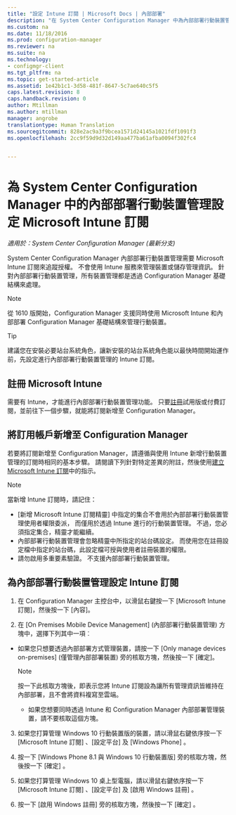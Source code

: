 ```yaml
---
title: "設定 Intune 訂閱 | Microsoft Docs | 內部部署"
description: "在 System Center Configuration Manager 中為內部部署行動裝置管理設定 Intune 訂閱來追蹤授權。"
ms.custom: na
ms.date: 11/18/2016
ms.prod: configuration-manager
ms.reviewer: na
ms.suite: na
ms.technology:
- configmgr-client
ms.tgt_pltfrm: na
ms.topic: get-started-article
ms.assetid: 1e42b1c1-3d58-481f-8647-5c7ae640c5f5
caps.latest.revision: 8
caps.handback.revision: 0
author: Mtillman
ms.author: mtillman
manager: angrobe
translationtype: Human Translation
ms.sourcegitcommit: 828e2ac9a3f9bcea1571d24145a1021fdf1091f3
ms.openlocfilehash: 2cc9f59d9d32d149aa477ba61afba0094f302fc4


---
```

# <a name="set-up-a-microsoft-intune-subscription-for-on-premises-mobile-device-management-in-system-center-configuration-manager"></a>為 System Center Configuration Manager 中的內部部署行動裝置管理設定 Microsoft Intune 訂閱

*適用於：System Center Configuration Manager (最新分支)*

System Center Configuration Manager 內部部署行動裝置管理需要 Microsoft Intune 訂閱來追蹤授權。 不會使用 Intune 服務來管理裝置或儲存管理資訊。 針對內部部署行動裝置管理，所有裝置管理都是透過 Configuration Manager 基礎結構來處理。  

> [!NOTE]  
> 從 1610 版開始，Configuration Manager 支援同時使用 Microsoft Intune 和內部部署 Configuration Manager 基礎結構來管理行動裝置。   

> [!TIP]  
>  建議您在安裝必要站台系統角色，讓新安裝的站台系統角色能以最快時間開始運作前，先設定進行內部部署行動裝置管理的 Intune 訂閱。  

##  <a name="sign-up-for-microsoft-intune"></a>註冊 Microsoft Intune  
 需要有 Intune，才能進行內部部署行動裝置管理功能。 只要[註冊](http://www.microsoft.com/en-us/server-cloud/products/microsoft-intune/)試用版或付費訂閱，並前往下一個步驟，就能將訂閱新增至 Configuration Manager。  

##  <a name="add-the-intune-subscription-to-configuration-manager"></a>將訂用帳戶新增至 Configuration Manager  
 若要將訂閱新增至 Configuration Manager，請遵循與使用 Intune 新增行動裝置管理的訂閱時相同的基本步驟。 請閱讀下列針對特定差異的附註，然後使用[建立 Microsoft Intune 訂閱](../deploy-use/setup-hybrid-mdm.md#step-3-configure-intune-subscription)中的指示。  

> [!NOTE]  
>  當新增 Intune 訂閱時，請記住：  
>   
>  -   [新增 Microsoft Intune 訂閱精靈] 中指定的集合不會用於內部部署行動裝置管理使用者權限委派， 而僅用於透過 Intune 進行的行動裝置管理。 不過，您必須指定集合，精靈才能繼續。  
> -   內部部署行動裝置管理會忽略精靈中所指定的站台碼設定。 而使用您在註冊設定檔中指定的站台碼，此設定檔可授與使用者註冊裝置的權限。  
> -   請勿啟用多重要素驗證。 不支援內部部署行動裝置管理。  

##  <a name="configure-the-intune-subscription-for-on-premises-mobile-device-management"></a>為內部部署行動裝置管理設定 Intune 訂閱  

1.  在 Configuration Manager 主控台中，以滑鼠右鍵按一下 [Microsoft Intune 訂閱]，然後按一下 [內容]。  

2.  在 [On Premises Mobile Device Management] (內部部署行動裝置管理) 方塊中，選擇下列其中一項︰

  - 如果您只想要透過內部部署方式管理裝置，請按一下 [Only manage devices on-premises] (僅管理內部部署裝置) 旁的核取方塊，然後按一下 [確定]。  

      > [!NOTE]  
      >  按一下此核取方塊後，即表示您將 Intune 訂閱設為讓所有管理資訊皆維持在內部部署，且不會將資料複寫至雲端。  

    - 如果您想要同時透過 Intune 和 Configuration Manager 內部部署管理裝置，請不要核取這個方塊。

3.  如果您打算管理 Windows 10 行動裝置版的裝置，請以滑鼠右鍵依序按一下 [Microsoft Intune 訂閱] 、[設定平台] 及 [Windows Phone]  。  

4.  按一下 [Windows Phone 8.1 與 Windows 10 行動裝置版] 旁的核取方塊，然後按一下 [確定] 。  

5.  如果您打算管理 Windows 10 桌上型電腦，請以滑鼠右鍵依序按一下 [Microsoft Intune 訂閱] 、[設定平台] 及 [啟用 Windows 註冊] 。  

6.  按一下 [啟用 Windows 註冊] 旁的核取方塊，然後按一下 [確定] 。  



<!--HONumber=Dec16_HO3-->


